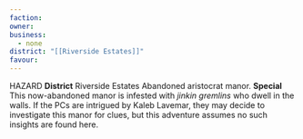 ```yaml
---
faction: 
owner: 
business:
  - none
district: "[[Riverside Estates]]"
favour:
---
```

HAZARD 
**District** Riverside Estates
Abandoned aristocrat manor. 
**Special** This now-abandoned manor is infested with *jinkin gremlins* who dwell in the walls. If the PCs are intrigued by Kaleb Lavemar, they may decide to investigate this manor for clues, but this adventure assumes no such insights are found here. 